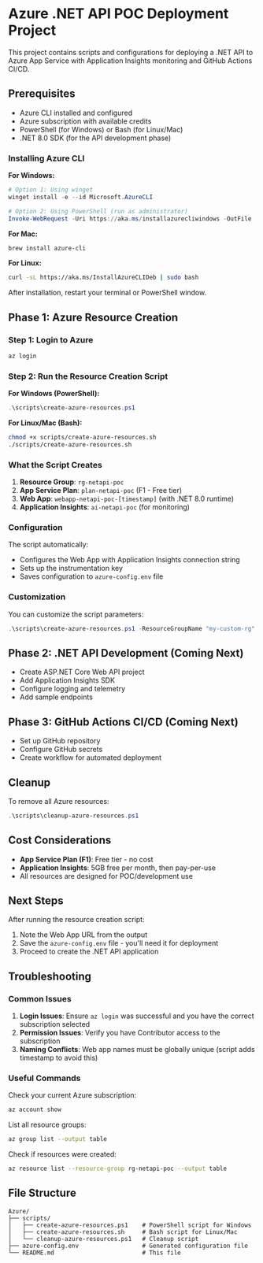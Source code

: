 # Azure .NET API POC Deployment Project

This project contains scripts and configurations for deploying a .NET API to Azure App Service with Application Insights monitoring and GitHub Actions CI/CD.

## Prerequisites

- Azure CLI installed and configured
- Azure subscription with available credits
- PowerShell (for Windows) or Bash (for Linux/Mac)
- .NET 8.0 SDK (for the API development phase)

### Installing Azure CLI

**For Windows:**
```powershell
# Option 1: Using winget
winget install -e --id Microsoft.AzureCLI

# Option 2: Using PowerShell (run as administrator)
Invoke-WebRequest -Uri https://aka.ms/installazurecliwindows -OutFile .\AzureCLI.msi; Start-Process msiexec.exe -Wait -ArgumentList '/I AzureCLI.msi /quiet'; rm .\AzureCLI.msi
```

**For Mac:**
```bash
brew install azure-cli
```

**For Linux:**
```bash
curl -sL https://aka.ms/InstallAzureCLIDeb | sudo bash
```

After installation, restart your terminal or PowerShell window.

## Phase 1: Azure Resource Creation

### Step 1: Login to Azure
```powershell
az login
```

### Step 2: Run the Resource Creation Script

**For Windows (PowerShell):**
```powershell
.\scripts\create-azure-resources.ps1
```

**For Linux/Mac (Bash):**
```bash
chmod +x scripts/create-azure-resources.sh
./scripts/create-azure-resources.sh
```

### What the Script Creates

1. **Resource Group**: `rg-netapi-poc`
2. **App Service Plan**: `plan-netapi-poc` (F1 - Free tier)
3. **Web App**: `webapp-netapi-poc-[timestamp]` (with .NET 8.0 runtime)
4. **Application Insights**: `ai-netapi-poc` (for monitoring)

### Configuration

The script automatically:
- Configures the Web App with Application Insights connection string
- Sets up the instrumentation key
- Saves configuration to `azure-config.env` file

### Customization

You can customize the script parameters:

```powershell
.\scripts\create-azure-resources.ps1 -ResourceGroupName "my-custom-rg" -Location "West US 2"
```

## Phase 2: .NET API Development (Coming Next)

- Create ASP.NET Core Web API project
- Add Application Insights SDK
- Configure logging and telemetry
- Add sample endpoints

## Phase 3: GitHub Actions CI/CD (Coming Next)

- Set up GitHub repository
- Configure GitHub secrets
- Create workflow for automated deployment

## Cleanup

To remove all Azure resources:

```powershell
.\scripts\cleanup-azure-resources.ps1
```

## Cost Considerations

- **App Service Plan (F1)**: Free tier - no cost
- **Application Insights**: 5GB free per month, then pay-per-use
- All resources are designed for POC/development use

## Next Steps

After running the resource creation script:

1. Note the Web App URL from the output
2. Save the `azure-config.env` file - you'll need it for deployment
3. Proceed to create the .NET API application

## Troubleshooting

### Common Issues

1. **Login Issues**: Ensure `az login` was successful and you have the correct subscription selected
2. **Permission Issues**: Verify you have Contributor access to the subscription
3. **Naming Conflicts**: Web app names must be globally unique (script adds timestamp to avoid this)

### Useful Commands

Check your current Azure subscription:
```bash
az account show
```

List all resource groups:
```bash
az group list --output table
```

Check if resources were created:
```bash
az resource list --resource-group rg-netapi-poc --output table
```

## File Structure

```
Azure/
├── scripts/
│   ├── create-azure-resources.ps1    # PowerShell script for Windows
│   ├── create-azure-resources.sh     # Bash script for Linux/Mac
│   └── cleanup-azure-resources.ps1   # Cleanup script
├── azure-config.env                  # Generated configuration file
└── README.md                         # This file
```
